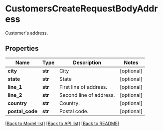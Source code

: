 # CustomersCreateRequestBodyAddress

Customer's address.

## Properties

Name | Type | Description | Notes
------------ | ------------- | ------------- | -------------
**city** | **str** | City | [optional] 
**state** | **str** | State | [optional] 
**line_1** | **str** | First line of address. | [optional] 
**line_2** | **str** | Second line of address. | [optional] 
**country** | **str** | Country. | [optional] 
**postal_code** | **str** | Postal code. | [optional] 

[[Back to Model list]](../README.md#documentation-for-models) [[Back to API list]](../README.md#documentation-for-api-endpoints) [[Back to README]](../README.md)


